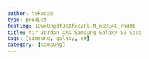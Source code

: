 ```yaml
---
author: tokodab
type: product
featimg: 1QwxQngdf3eXfxcZFl-M_nS9E4C_rNd0b
title: Air Jordan XXX Samsung Galaxy S9 Case
tags: [samsung, galaxy, s9]
category: [samsung]
---
```

